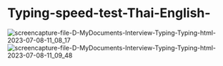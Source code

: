 # Typing-speed-test-Thai-English-
![screencapture-file-D-MyDocuments-Interview-Typing-Typing-html-2023-07-08-11_08_17](https://github.com/jojobearz/Typing-speed-test-Thai-English-/assets/137518992/c97bf270-21ef-49d5-9017-96372fb8e3a9)
![screencapture-file-D-MyDocuments-Interview-Typing-Typing-html-2023-07-08-11_09_48](https://github.com/jojobearz/Typing-speed-test-Thai-English-/assets/137518992/85fac3de-af52-4cdd-bb88-398ff8335639)
